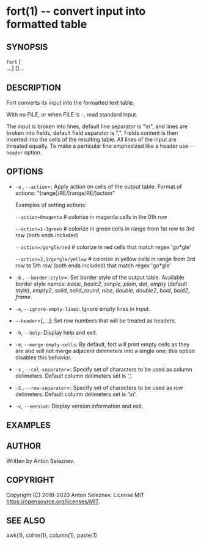 fort(1) -- convert input into formatted table
=============================================

## SYNOPSIS

`fort` [<OPTION>...] [<FILE>]...

## DESCRIPTION

Fort converts its input into the formatted text table.

With no FILE, or when FILE is -, read standard input.

The input is broken into lines, default line separator is "\n", and lines are broken into fields, default field separator is ",". Fields content is then inserted into the cells of the resulting table. All lines of the input are threated equally. To make a particular line emphasized like a header use `--header` option.

## OPTIONS
  * `-a` <action>, `--action`=<action>:
    Apply action on cells of the output table. Format of actions:
    "(range|/RE/|range/RE/)action"

    Examples of setting actions:

    `--action=0magenta` # colorize in magenta cells in the 0th row

    `--action=1-3green` # colorize in green cells in range from 1st row to 3rd row (both ends included)

    `--action=/go*gle/red` # colorize in red cells that match regex 'go*gle'

    `--action=3,5/go*gle/yellow` # colorize in yellow cells in range from 3rd row to 5th row (both ends included) that match regex 'go*gle'

  * `-b` <name>, `--border-style`=<name>:
    Set border style of the output table. Available border style names: *basic*, *basic2*, *simple*, *plain*, *dot*, *empty* (default style), *empty2*, *solid*, *solid_round*, *nice*, *double*, *double2*, *bold*, *bold2*, *frame*.
  
  * `-e`, `--ignore-empty-lines`:
    Ignore empty lines in input.

  * `--header`=<n1>[,<n2>...]:
    Set row numbers that will be treated as headers.

  * `-h`, `--help`:
    Display help and exit.

  * `-m`, `--merge-empty-cells`:
    By default, fort will print empty cells as they are and will not merge adjacent delimeters into a single one; this option disables this behavior.

  * `-s` <SET>, `--col-separator`=<SET>:
    Specify set of characters to be used as column delimeters. Default column delimeters set is ','.

  * `-S` <SET>, `--row-separator`=<SET>:
    Specify set of characters to be used as row delimeters. Default column delimeters set is '\n'.

  * `-v`, `--version`:
    Display version information and exit.

## EXAMPLES


## AUTHOR

Written by Anton Seleznev.

## COPYRIGHT

Copyright (C) 2018-2020 Anton Seleznev.
License MIT <https://opensource.org/licenses/MIT>.

## SEE ALSO

awk(1), colrm(1), column(1), paste(1)
